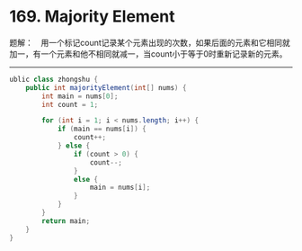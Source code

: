 # 169. Majority Element

题解：　用一个标记count记录某个元素出现的次数，如果后面的元素和它相同就加一，有一个元素和他不相同就减一，当count小于等于0时重新记录新的元素。  

------

```java
ublic class zhongshu {
    public int majorityElement(int[] nums) {
        int main = nums[0]; 
        int count = 1; 

        for (int i = 1; i < nums.length; i++) {
            if (main == nums[i]) {
                count++;
            } else {
                if (count > 0) {
                    count--;
                }
                else {
                    main = nums[i]; 
                }
            }
        }
        return main;
    }
}

```


